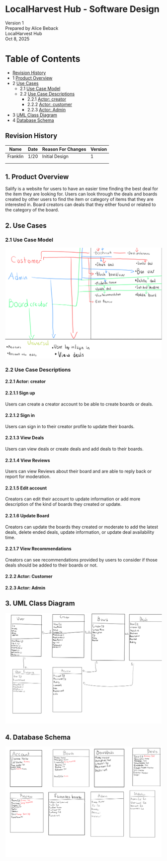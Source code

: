 # LocalHarvest Hub - Software Design 

Version 1  
Prepared by Alice Beback\
LocalHarvest Hub\
Oct 8, 2025

Table of Contents
=================
* [Revision History](#revision-history)
* 1 [Product Overview](#1-product-overview)
* 2 [Use Cases](#2-use-cases)
  * 2.1 [Use Case Model](#21-use-case-model)
  * 2.2 [Use Case Descriptions](#22-use-case-descriptions)
    * 2.2.1 [Actor: creator](#221-actor-creator)
    * 2.2.2 [Actor: customer](#222-actor-customer)
    * 2.2.3 [Actor: Admin](#223-actor-admin) 
* 3 [UML Class Diagram](#3-uml-class-diagram)
* 4 [Database Schema](#4-database-schema)

## Revision History
| Name | Date    | Reason For Changes  | Version   |
| ---- | ------- | ------------------- | --------- |
|  Franklin  |1/20     | Initial Design      |    1      |
|      |         |                     |           |
|      |         |                     |           |

## 1. Product Overview

Salify is a website for users to have an easier time finding the best deal for the item they are looking for. Users can look through the deals and boards created by other users to find the item or category of items that they are interested in. Board creators can deals that they either found or related to the category of the board.

## 2. Use Cases
### 2.1 Use Case Model
![Use Case Model](use-case.png)

### 2.2 Use Case Descriptions

#### 2.2.1 Actor: creator

#### 2.2.1.1 Sign up

Users can create a creator account to be able to create boards or deals.

#### 2.2.1.2 Sign in

Users can sign in to their creator profile to update their boards.

#### 2.2.1.3 View Deals

Users can view deals or create deals and add deals to their boards.

#### 2.2.1.4 View Reviews

Users can view Reviews about their board and are able to reply back or report for moderation.

#### 2.2.1.5 Edit account

Creators can edit their account to update information or add more description of the kind of boards they created or update.

#### 2.2.1.6 Update Board

Creators can update the boards they created or moderate to add the latest deals, delete ended deals, update information, or update deal availability time. 

#### 2.2.1.7 View Recommendations

Creators can see recommendations provided by users to consider if those deals should be added to their boards or not.


#### 2.2.2 Actor: Customer


#### 2.2.3 Actor: Admin



## 3. UML Class Diagram
![UML Class Diagram](design.png)
## 4. Database Schema
![UML Class Diagram](Schema.png)